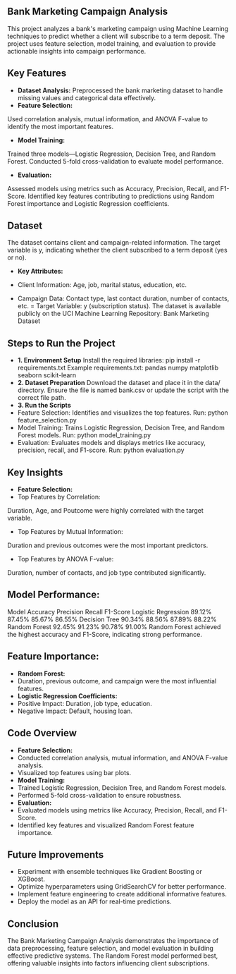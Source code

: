 ## Bank Marketing Campaign Analysis
This project analyzes a bank's marketing campaign using Machine Learning techniques to predict whether a client will subscribe to a term deposit. The project uses feature selection, model training, and evaluation to provide actionable insights into campaign performance.
## Key Features
- **Dataset Analysis:**
Preprocessed the bank marketing dataset to handle missing values and categorical data effectively.
- **Feature Selection:**

Used correlation analysis, mutual information, and ANOVA F-value to identify the most important features.
- **Model Training:**

Trained three models—Logistic Regression, Decision Tree, and Random Forest.
Conducted 5-fold cross-validation to evaluate model performance.
- **Evaluation:**

Assessed models using metrics such as Accuracy, Precision, Recall, and F1-Score.
Identified key features contributing to predictions using Random Forest importance and Logistic Regression coefficients.
## Dataset
The dataset contains client and campaign-related information. The target variable is y, indicating whether the client subscribed to a term deposit (yes or no).

- **Key Attributes:**

- Client Information: Age, job, marital status, education, etc.
- Campaign Data: Contact type, last contact duration, number of contacts, etc.
= Target Variable: y (subscription status).
The dataset is available publicly on the UCI Machine Learning Repository: Bank Marketing Dataset
## Steps to Run the Project
- **1. Environment Setup**
Install the required libraries:
pip install -r requirements.txt
Example requirements.txt:
pandas
numpy
matplotlib
seaborn
scikit-learn
- **2. Dataset Preparation**
Download the dataset and place it in the data/ directory.
Ensure the file is named bank.csv or update the script with the correct file path.
- **3. Run the Scripts**
- Feature Selection:
Identifies and visualizes the top features.
Run:
python feature_selection.py
- Model Training:
Trains Logistic Regression, Decision Tree, and Random Forest models.
Run:
python model_training.py
- Evaluation:
Evaluates models and displays metrics like accuracy, precision, recall, and F1-score.
Run:
python evaluation.py
## Key Insights
- **Feature Selection:**
- Top Features by Correlation:

Duration, Age, and Poutcome were highly correlated with the target variable.
- Top Features by Mutual Information:

Duration and previous outcomes were the most important predictors.
- Top Features by ANOVA F-value:

Duration, number of contacts, and job type contributed significantly.
## Model Performance:
Model	Accuracy	Precision	Recall	F1-Score
Logistic Regression	89.12%	87.45%	85.67%	86.55%
Decision Tree	90.34%	88.56%	87.89%	88.22%
Random Forest	92.45%	91.23%	90.78%	91.00%
Random Forest achieved the highest accuracy and F1-Score, indicating strong performance.
## Feature Importance:
- **Random Forest:**
- Duration, previous outcome, and campaign were the most influential features.
- **Logistic Regression Coefficients:**
- Positive Impact: Duration, job type, education.
- Negative Impact: Default, housing loan.
## Code Overview
- **Feature Selection:**
- Conducted correlation analysis, mutual information, and ANOVA F-value analysis.
- Visualized top features using bar plots.
- **Model Training:**
- Trained Logistic Regression, Decision Tree, and Random Forest models.
- Performed 5-fold cross-validation to ensure robustness.
- **Evaluation:**
- Evaluated models using metrics like Accuracy, Precision, Recall, and F1-Score.
- Identified key features and visualized Random Forest feature importance.
## Future Improvements
- Experiment with ensemble techniques like Gradient Boosting or XGBoost.
- Optimize hyperparameters using GridSearchCV for better performance.
- Implement feature engineering to create additional informative features.
- Deploy the model as an API for real-time predictions.
## Conclusion
The Bank Marketing Campaign Analysis demonstrates the importance of data preprocessing, feature selection, and model evaluation in building effective predictive systems. The Random Forest model performed best, offering valuable insights into factors influencing client subscriptions.

